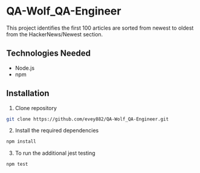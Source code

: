 # QA-Wolf_QA-Engineer
This project identifies the first 100 articles are sorted from newest to oldest from the HackerNews/Newest section.

## Technologies Needed
- Node.js
- npm

## Installation
1. Clone repository
```bash
git clone https://github.com/evey882/QA-Wolf_QA-Engineer.git

```

2. Install the required dependencies
```bash
npm install
```

3. To run the additional jest testing
```bash
npm test
```



